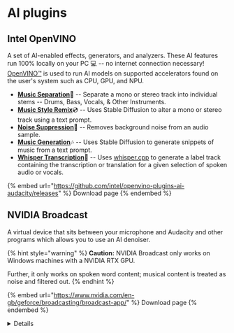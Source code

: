 # AI plugins

## Intel OpenVINO

A set of AI-enabled effects, generators, and analyzers. These AI features run 100% locally on your PC 💻 -- no internet connection necessary! [OpenVINO™](https://github.com/openvinotoolkit/openvino) is used to run AI models on supported accelerators found on the user's system such as CPU, GPU, and NPU.

* [**Music Separation**](https://github.com/intel/openvino-plugins-ai-audacity/blob/main/doc/feature\_doc/music\_separation/README.md)🎵 -- Separate a mono or stereo track into individual stems -- Drums, Bass, Vocals, & Other Instruments.
* [**Music Style Remix**](https://github.com/intel/openvino-plugins-ai-audacity/blob/main/doc/feature\_doc/music\_style\_remix/README.md)💿 -- Uses Stable Diffusion to alter a mono or stereo track using a text prompt.
* [**Noise Suppression**](https://github.com/intel/openvino-plugins-ai-audacity/blob/main/doc/feature\_doc/noise\_suppression/README.md)🧹 -- Removes background noise from an audio sample.
* [**Music Generation**](https://github.com/intel/openvino-plugins-ai-audacity/blob/main/doc/feature\_doc/music\_generation/README.md)🎶 -- Uses Stable Diffusion to generate snippets of music from a text prompt.
* [**Whisper Transcription**](https://github.com/intel/openvino-plugins-ai-audacity/blob/main/doc/feature\_doc/whisper\_transcription/README.md)🎤 -- Uses [whisper.cpp](https://github.com/ggerganov/whisper.cpp) to generate a label track containing the transcription or translation for a given selection of spoken audio or vocals.

{% embed url="https://github.com/intel/openvino-plugins-ai-audacity/releases" %}
Download page
{% endembed %}

## NVIDIA Broadcast

A virtual device that sits between your microphone and Audacity and other programs which allows you to use an AI denoiser.

{% hint style="warning" %}
**Caution:** NVIDIA Broadcast only works on Windows machines with a NVIDIA RTX GPU.

Further, it only works on spoken word content; musical content is treated as noise and filtered out.
{% endhint %}

{% embed url="https://www.nvidia.com/en-gb/geforce/broadcasting/broadcast-app/" %}
Download page
{% endembed %}

<details>

<summary>Details</summary>

Copyright © 2022 NVIDIA Corporation

Requires NVIDIA GeForce RTX 2060, Quadro RTX 3000, TITAN RTX or higher

Full setup guide: [https://www.nvidia.com/en-gb/geforce/guides/broadcast-app-setup-guide/](https://www.nvidia.com/en-gb/geforce/guides/broadcast-app-setup-guide/)

Technically, NVIDIA Broadcast isn't a plugin but a virtual device. You will find it in Audacity's audio settings as an input. It does not show up in the Plugin Manager.

</details>
